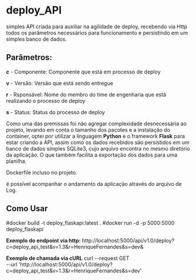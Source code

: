 # deploy_API
simples API criada para auxiliar na agilidade de deploy, recebendo via Http todos os parâmetros necessários para funcionamento e persistindo em um simples banco de dados. 

## Parâmetros:

**c** - Componente: Componente que está em processo de deploy

**v** - Versão: Versão que está sendo entregue

**r** - Rsponsável: Nome do membro do time de engenharia que está realizando o processo de deploy

**s** - Status: Status do processo de deploy


Como uma das premissas foi não agregar complexidade desnecessária ao projeto, levando em conta o tamanho dos pacotes e a instalação do container, optei por utilizar a linguagem **Python** e o framework **Flask** para estar criando a API, assim como os dados recebidos são persistidos em um banco de dados simples SQLite3, cujo arquivo encontra no mesmo diretório da aplicação. O que também facilita a exportação dos dados para uma planilha.


Dockerfile incluso no projeto.

é possível acompanhar o andamento da aplicação através do arquivo de Log.

## Como Usar

#docker build -t deploy_flaskapi:latest . 
#docker run -d -p 5000:5000 deploy_flaskapi

**Exemplo do endpoint via http:** 
http://localhost:5000/api/v1.0/deploy?c=deploy_api_test&v=1.3&r=HenriqueFernandes&s=dev&

**Exemplo de chamada via cURL**
curl --request GET \
  --url 'http://localhost:5000/api/v1.0/deploy?c=deploy_api_test&v=1.3&r=HenriqueFernandes&s=dev'
